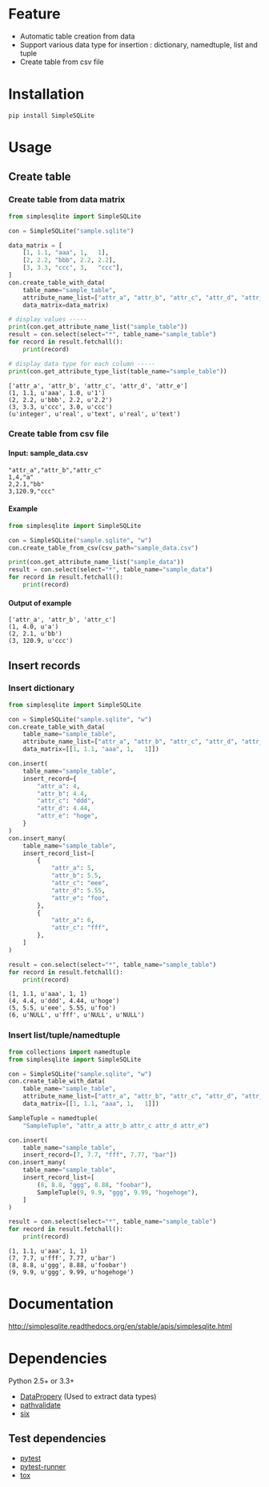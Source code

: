 # Feature
- Automatic table creation from data
- Support various data type for insertion : dictionary, namedtuple, list and tuple
- Create table from csv file


# Installation
```
pip install SimpleSQLite
```


# Usage
## Create table
### Create table from data matrix
```python
from simplesqlite import SimpleSQLite

con = SimpleSQLite("sample.sqlite")

data_matrix = [
    [1, 1.1, "aaa", 1,   1],
    [2, 2.2, "bbb", 2.2, 2.2],
    [3, 3.3, "ccc", 3,   "ccc"],
]
con.create_table_with_data(
    table_name="sample_table",
    attribute_name_list=["attr_a", "attr_b", "attr_c", "attr_d", "attr_e"],
    data_matrix=data_matrix)

# display values -----
print(con.get_attribute_name_list("sample_table"))
result = con.select(select="*", table_name="sample_table")
for record in result.fetchall():
    print(record)

# display data type for each column -----
print(con.get_attribute_type_list(table_name="sample_table"))
```

```console
['attr_a', 'attr_b', 'attr_c', 'attr_d', 'attr_e']
(1, 1.1, u'aaa', 1.0, u'1')
(2, 2.2, u'bbb', 2.2, u'2.2')
(3, 3.3, u'ccc', 3.0, u'ccc')
(u'integer', u'real', u'text', u'real', u'text')
```

### Create table from csv file
#### Input: sample_data.csv
```
"attr_a","attr_b","attr_c"
1,4,"a"
2,2.1,"bb"
3,120.9,"ccc"
```

#### Example
```python
from simplesqlite import SimpleSQLite

con = SimpleSQLite("sample.sqlite", "w")
con.create_table_from_csv(csv_path="sample_data.csv")

print(con.get_attribute_name_list("sample_data"))
result = con.select(select="*", table_name="sample_data")
for record in result.fetchall():
    print(record)
```

#### Output of example
```console
['attr_a', 'attr_b', 'attr_c']
(1, 4.0, u'a')
(2, 2.1, u'bb')
(3, 120.9, u'ccc')
```


## Insert records
### Insert dictionary
```python
from simplesqlite import SimpleSQLite

con = SimpleSQLite("sample.sqlite", "w")
con.create_table_with_data(
    table_name="sample_table",
    attribute_name_list=["attr_a", "attr_b", "attr_c", "attr_d", "attr_e"],
    data_matrix=[[1, 1.1, "aaa", 1,   1]])

con.insert(
    table_name="sample_table",
    insert_record={
        "attr_a": 4,
        "attr_b": 4.4,
        "attr_c": "ddd",
        "attr_d": 4.44,
        "attr_e": "hoge",
    }
)
con.insert_many(
    table_name="sample_table",
    insert_record_list=[
        {
            "attr_a": 5,
            "attr_b": 5.5,
            "attr_c": "eee",
            "attr_d": 5.55,
            "attr_e": "foo",
        },
        {
            "attr_a": 6,
            "attr_c": "fff",
        },
    ]
)

result = con.select(select="*", table_name="sample_table")
for record in result.fetchall():
    print(record)
```

```console
(1, 1.1, u'aaa', 1, 1)
(4, 4.4, u'ddd', 4.44, u'hoge')
(5, 5.5, u'eee', 5.55, u'foo')
(6, u'NULL', u'fff', u'NULL', u'NULL')
```

### Insert list/tuple/namedtuple
```python
from collections import namedtuple
from simplesqlite import SimpleSQLite

con = SimpleSQLite("sample.sqlite", "w")
con.create_table_with_data(
    table_name="sample_table",
    attribute_name_list=["attr_a", "attr_b", "attr_c", "attr_d", "attr_e"],
    data_matrix=[[1, 1.1, "aaa", 1,   1]])

SampleTuple = namedtuple(
    "SampleTuple", "attr_a attr_b attr_c attr_d attr_e")

con.insert(
    table_name="sample_table",
    insert_record=[7, 7.7, "fff", 7.77, "bar"])
con.insert_many(
    table_name="sample_table",
    insert_record_list=[
        (8, 8.8, "ggg", 8.88, "foobar"),
        SampleTuple(9, 9.9, "ggg", 9.99, "hogehoge"),
    ]
)

result = con.select(select="*", table_name="sample_table")
for record in result.fetchall():
    print(record)
```

```console
(1, 1.1, u'aaa', 1, 1)
(7, 7.7, u'fff', 7.77, u'bar')
(8, 8.8, u'ggg', 8.88, u'foobar')
(9, 9.9, u'ggg', 9.99, u'hogehoge')
```


# Documentation
http://simplesqlite.readthedocs.org/en/stable/apis/simplesqlite.html


# Dependencies
Python 2.5+ or 3.3+

- [DataPropery](https://github.com/thombashi/DataProperty) (Used to extract data types)
- [pathvalidate](https://github.com/thombashi/pathvalidate)
- [six](https://pypi.python.org/pypi/six/)

## Test dependencies
- [pytest](https://pypi.python.org/pypi/pytest)
- [pytest-runner](https://pypi.python.org/pypi/pytest-runner)
- [tox](https://pypi.python.org/pypi/tox)
